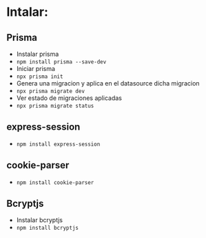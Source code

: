 # Intalar:

## Prisma
- Instalar prisma
- `npm install prisma --save-dev`
- Iniciar prisma
- `npx prisma init`
- Genera una migracion y aplica en el datasource dicha migracion
- `npx prisma migrate dev`
- Ver estado de migraciones aplicadas
- `npx prisma migrate status`

## express-session
- `npm install express-session`

## cookie-parser
- `npm install cookie-parser`

## Bcryptjs
- Instalar bcryptjs
- `npm install bcryptjs`